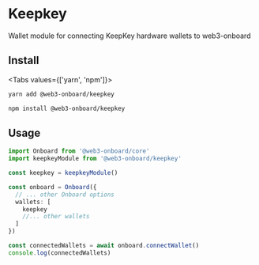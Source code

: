 # Keepkey

Wallet module for connecting KeepKey hardware wallets to web3-onboard

## Install

<Tabs values={['yarn', 'npm']}>
<TabPanel value="yarn">

```sh copy
yarn add @web3-onboard/keepkey
```

  </TabPanel>
  <TabPanel value="npm">

```sh copy
npm install @web3-onboard/keepkey
```

  </TabPanel>
</Tabs>

## Usage

```typescript
import Onboard from '@web3-onboard/core'
import keepkeyModule from '@web3-onboard/keepkey'

const keepkey = keepkeyModule()

const onboard = Onboard({
  // ... other Onboard options
  wallets: [
    keepkey
    //... other wallets
  ]
})

const connectedWallets = await onboard.connectWallet()
console.log(connectedWallets)
```
